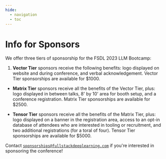 ```yaml
---
hide:
  - navigation
  - toc
---
```


# Info for Sponsors

We offer three tiers of sponsorship for the FSDL 2023 LLM Bootcamp:

1. **Vector Tier** sponsors receive the following benefits: logo displayed on website and during conference, and verbal acknowledgement. Vector Tier sponsorships are available for $1000.

- **Matrix Tier** sponsors receive all the benefits of the Vector Tier, plus: logo displayed in between talks, 8' by 10' area for booth setup, and a conference registration. Matrix Tier sponsorships are available for $2500.

- **Tensor Tier** sponsors receive all the benefits of the Matrix Tier, plus: logo displayed on a banner in the registration area, access to an opt-in database of attendees who are interested in tooling or recruitment, and two additional registrations (for a toral of four). Tensor Tier sponsorships are available for $5000.

Contact
[`sponsorships@fullstackdeeplearning.com`](mailto:sponsorships@fullstackdeeplearning.com)
if you're interested in sponsoring the conference!
